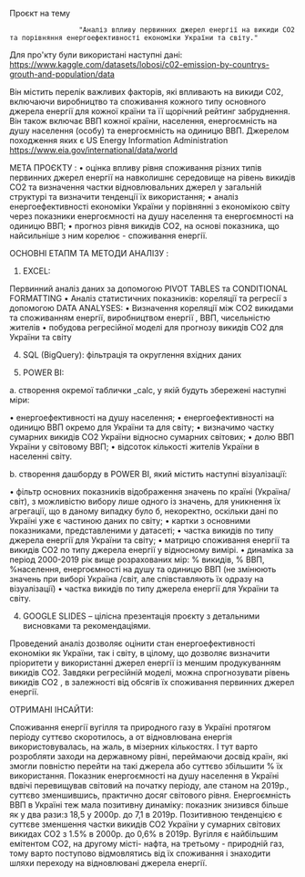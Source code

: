 Проєкт на тему

                     "Аналіз впливу первинних джерел енергії на викиди CO2 та порівняння енергоефективності економіки України та світу."

Для про'кту були використані наступні дані:
https://www.kaggle.com/datasets/lobosi/c02-emission-by-countrys-grouth-and-population/data

Він містить перелік важливих факторів, які впливають на викиди C02, включаючи виробництво та споживання кожного типу основного джерела енергії для кожної країни та її щорічний рейтинг забруднення. Він також включає ВВП кожної країни, населення, енергоємність на душу населення (особу) та енергоємність на одиницю ВВП. 
Джерелом походження яких є US Energy Information Administration 
https://www.eia.gov/international/data/world

 МЕТА ПРОЄКТУ :
•	оцінка впливу рівня споживання різних типів первинних джерел енергії на навколишнє середовище на рівень викидів СО2 та визначення частки відновлювальних джерел у 
  загальній структурі та визначити тенденції їх використання;
•	аналіз енергоефективності економіки України у порівнянні з економікою світу через показники енергоємності на душу населення та енергоємності на одиницю ВВП;
•	прогноз рівня викидів СO2, на основі показника, що найсильніше з ним корелює - споживання енергії.

 ОСНОВНІ ЕТАПМ ТА МЕТОДИ АНАЛІЗУ :
 
1. EXCEL:
  
Первинний аналіз даних за допомогою PIVOT TABLES та CONDITIONAL FORMATTING
•	Аналіз статистичних показників: кореляції та регресії з допомогою DATA ANALYSES:
•	Визначення кореляції між CO2 викидами та споживанням енергії, виробництвом енергії , ВВП, чисельністю жителів
•	побудова регресійної моделі для прогнозу викидів CO2 для України та світу

4. SQL (BigQuery): фільтрація та округлення вхідних даних
   
5. POWER BI:
   
a.	cтворення окремої таблички _calc, у якій будуть збережені наступні міри:

•	енергоефективності на душу населення;
•	енергоефективності на одиницю ВВП окремо для України та для світу;
•	визначимо частку сумарних викидів CO2 України відносно сумарних світових;
•	долю ВВП України у світовому ВВП;
•	відсоток кількості жителів України в населенні світу.

b.	створення дашборду в POWER BI, який містить наступні візуалізації:

•	фільтр основних показників відображення значень по країні (Україна/світ), з можливістю вибору лише одного із значень, для уникнення їх агрегації, що в даному випадку було б, некоректно, оскільки дані по Україні уже є частиною даних по світу;
•	картки з основними показниками, представленими у датасеті;
•	частка викидів по типу джерела енергії для України та світу;
•	матрицю споживання енергії та викидів CO2 по типу джерела енергії у відносному вимірі.
•	динаміка за період 2000-2019 рік вище розрахованих мір: % викидів, % ВВП, %населення, енергоємності на душу та одиницю ВВП (не змінюють значень при виборі Україна /світ, але співставляють їх одразу  на візуалізації)
•	частка викидів по типу джерела енергії для України та світу.

4. GOOGLE SLIDES – цілісна презентація проєкту з детальними висновками та рекомендаціями.
   
Проведений аналіз дозволяє оцінити стан енергоефективності економіки як України, так і світу, в цілому, що дозволяє визначити пріоритети у використанні джерел енергії із меншим продукуванням викидів CO2. 
Завдяки регресійній моделі, можна спрогнозувати рівень викидів CO2 , в залежності від обсягів їх споживання первинних джерел енергії.

ОТРИМАНІ ІНСАЙТИ:

Споживання енергії вугілля та природного газу в Україні протягом періоду суттєво скоротилось, а от відновлювана енергія використовувалась, на жаль, в мізерних кількостях. І тут варто розробляти заходи на державному рівні, переймаючи досвід країн, які змогли повністю перейти на такі джерела або суттєво збільшити % їх використання.
Показник енергоємності на душу населення в Україні вдвічі перевищував світовий на початку періоду, але станом на 2019р., суттєво зменшившись, практично досяг світового рівня.
Енергоємність ВВП  в Україні теж мала позитивну динаміку: показник знизився більше як у два рази:з 18,5 у 2000р. до 7,1 в 2019р.
Позитивною тенденцією є суттєве зменшення частки викидів CO2 України у сумарних світових викидах CO2 з 1.5% в 2000р. до 0,6% в 2019р. 
Вугілля є найбільшим емітентом CO2, на другому місті- нафта, на третьому - природній газ, тому варто поступово відмовлятись від їх споживання і знаходити шляхи переходу на відновлювані джерела енергії. 
